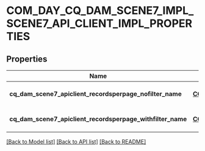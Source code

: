 # COM_DAY_CQ_DAM_SCENE7_IMPL_SCENE7_API_CLIENT_IMPL_PROPERTIES

## Properties
Name | Type | Description | Notes
------------ | ------------- | ------------- | -------------
**cq_dam_scene7_apiclient_recordsperpage_nofilter_name** | [**CONFIG_NODE_PROPERTY_INTEGER**](configNodePropertyInteger.md) |  | [optional] [default to null]
**cq_dam_scene7_apiclient_recordsperpage_withfilter_name** | [**CONFIG_NODE_PROPERTY_INTEGER**](configNodePropertyInteger.md) |  | [optional] [default to null]

[[Back to Model list]](../README.md#documentation-for-models) [[Back to API list]](../README.md#documentation-for-api-endpoints) [[Back to README]](../README.md)


